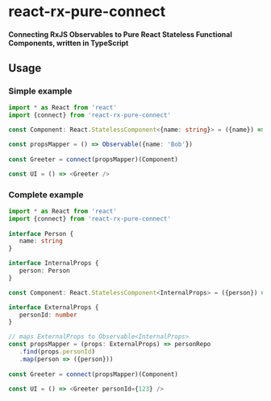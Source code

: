 # react-rx-pure-connect

#### Connecting RxJS Observables to Pure React Stateless Functional Components, written in TypeScript

## Usage

### Simple example

```ts
import * as React from 'react'
import {connect} from 'react-rx-pure-connect'

const Component: React.StatelessComponent<{name: string}> = ({name}) => <h1>Hello, {name}</h1>

const propsMapper = () => Observable({name: 'Bob'})
   
const Greeter = connect(propsMapper)(Component)

const UI = () => <Greeter />

```

### Complete example

```ts
import * as React from 'react'
import {connect} from 'react-rx-pure-connect'
 
interface Person {
   name: string
}

interface InternalProps {
   person: Person
}

const Component: React.StatelessComponent<InternalProps> = ({person}) => <h1>Hello, {person.name}</h1>

interface ExternalProps {
   personId: number
}

// maps ExternalProps to Observable<InternalProps>
const propsMapper = (props: ExternalProps) => personRepo
   .find(props.personId)
   .map(person => ({person}))
   
const Greeter = connect(propsMapper)(Component)

const UI = () => <Greeter personId={123} />

```
